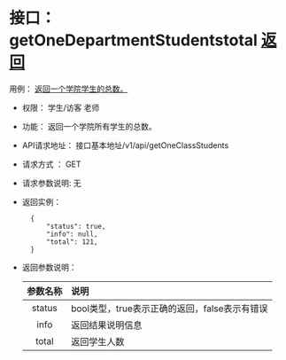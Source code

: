 # 接口：getOneDepartmentStudentstotal  [返回](../README.md)
用例： [返回一个学院学生的总数。](../用例/返回一个学院学生的总数.md)

- 权限：
    学生/访客
    老师

- 功能：
    返回一个学院所有学生的总数。

- API请求地址：
   接口基本地址/v1/api/getOneClassStudents

- 请求方式 ：
    GET

- 请求参数说明:
    无

- 返回实例：

        {
            "status": true,
            "info": null,
            "total": 121,
        }

- 返回参数说明：

  |参数名称|说明|
  |:---------:|:--------------------------------------------------------|
  |status|bool类型，true表示正确的返回，false表示有错误|
  |info|返回结果说明信息|
  |total|返回学生人数|